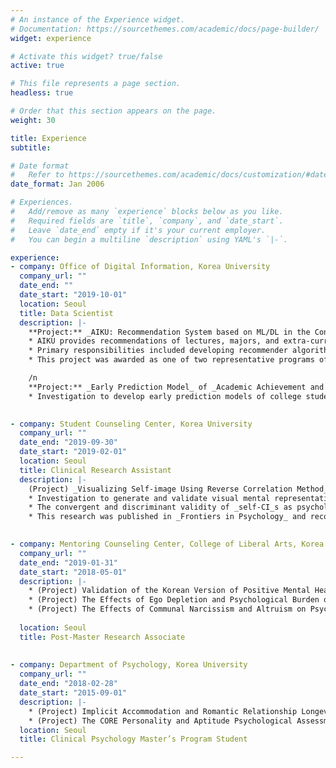 ```yaml
---
# An instance of the Experience widget.
# Documentation: https://sourcethemes.com/academic/docs/page-builder/
widget: experience

# Activate this widget? true/false
active: true

# This file represents a page section.
headless: true

# Order that this section appears on the page.
weight: 30

title: Experience
subtitle:

# Date format
#   Refer to https://sourcethemes.com/academic/docs/customization/#date-format
date_format: Jan 2006

# Experiences.
#   Add/remove as many `experience` blocks below as you like.
#   Required fields are `title`, `company`, and `date_start`.
#   Leave `date_end` empty if it's your current employer.
#   You can begin a multiline `description` using YAML's `|-`.

experience:
- company: Office of Digital Information, Korea University
  company_url: ""
  date_end: ""
  date_start: "2019-10-01"
  location: Seoul
  title: Data Scientist
  description: |-
    **Project:** _AIKU: Recommendation System based on ML/DL in the Context of Higher Education_
    * AIKU provides recommendations of lectures, majors, and extra-curricular activities for college students that fit individual needs.
    * Primary responsibilities included developing recommender algorithms using ML/DL techniques (_NLP, Bayesian probability, cosine similarity, UMAP, and GCN, etc._) and applying for two patents as a primary inventor.
    * This project was awarded as one of two representative programs of Korea University for _the_ (_government-funded_) _University Innovation Support Project_ and covered by +10 media outlets as the first case of the official AI service provided by university in South Korea.

    /n
    **Project:** _Early Prediction Model_ of _Academic Achievement and Mental Health of College Students Based on Deep Neural Networks Using Online Learning Big Data_
    * Investigation to develop early prediction models of college students’ academic achievement and mental health based on Recurrent Neural networks using massive log data in the Learning Management System (LMS).

  
- company: Student Counseling Center, Korea University
  company_url: ""
  date_end: "2019-09-30"
  date_start: "2019-02-01"
  location: Seoul
  title: Clinical Research Assistant
  description: |-
    (Project) _Visualizing Self-image Using Reverse Correlation Method_
    * Investigation to generate and validate visual mental representations of self-image by employing _Reverse Correlation_ task – a two-image forced-choice task to generate a classification image of self (_self-CI_) that shows how people conceive themselves in mind.
    * The convergent and discriminant validity of _self-CI_s as psychological measurements were examined in relation to self-reports and physical appearance.
    * This research was published in _Frontiers in Psychology_ and recognized as the first work to incorporate _Reverse Correlation_ method to visualize self-perception.
  

- company: Mentoring Counseling Center, College of Liberal Arts, Korea University
  company_url: ""
  date_end: "2019-01-31"
  date_start: "2018-05-01"
  description: |-
    * (Project) Validation of the Korean Version of Positive Mental Health Scales
    * (Project) The Effects of Ego Depletion and Psychological Burden on Fatigue in Everyday Life
    * (Project) The Effects of Communal Narcissism and Altruism on Psychosocial Maturity
  
  location: Seoul
  title: Post-Master Research Associate  
  
  
- company: Department of Psychology, Korea University
  company_url: ""
  date_end: "2018-02-28"
  date_start: "2015-09-01"
  description: |-
    * (Project) Implicit Accommodation and Romantic Relationship Longevity
    * (Project) The CORE Personality and Aptitude Psychological Assessments
  location: Seoul
  title: Clinical Psychology Master’s Program Student

---
```

